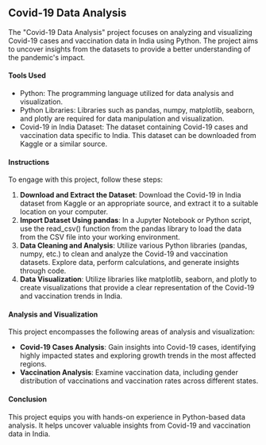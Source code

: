 ## Covid-19 Data Analysis
The "Covid-19 Data Analysis" project focuses on analyzing and visualizing Covid-19 cases and vaccination data in India using Python. The project aims to uncover insights from the datasets to provide a better understanding of the pandemic's impact.

#### Tools Used
- Python: The programming language utilized for data analysis and visualization.
- Python Libraries: Libraries such as pandas, numpy, matplotlib, seaborn, and plotly are required for data manipulation and visualization.
- Covid-19 in India Dataset: The dataset containing Covid-19 cases and vaccination data specific to India. This dataset can be downloaded from Kaggle or a similar source.

#### Instructions
To engage with this project, follow these steps:
1. **Download and Extract the Dataset**: Download the Covid-19 in India dataset from Kaggle or an appropriate source, and extract it to a suitable location on your computer.
2. **Import Dataset Using pandas**: In a Jupyter Notebook or Python script, use the read_csv() function from the pandas library to load the data from the CSV file into your working environment.
3. **Data Cleaning and Analysis**: Utilize various Python libraries (pandas, numpy, etc.) to clean and analyze the Covid-19 and vaccination datasets. Explore data, perform calculations, and generate insights through code.
4. **Data Visualization**: Utilize libraries like matplotlib, seaborn, and plotly to create visualizations that provide a clear representation of the Covid-19 and vaccination trends in India.

#### Analysis and Visualization
This project encompasses the following areas of analysis and visualization:
- **Covid-19 Cases Analysis**: Gain insights into Covid-19 cases, identifying highly impacted states and exploring growth trends in the most affected regions.
- **Vaccination Analysis**: Examine vaccination data, including gender distribution of vaccinations and vaccination rates across different states.

#### Conclusion
This project equips you with hands-on experience in Python-based data analysis. It helps uncover valuable insights from Covid-19 and vaccination data in India.
